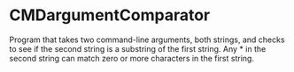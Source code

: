 # CMDargumentComparator
Program that takes two command-line arguments, both strings, and checks  to see if the second string is a substring of the first string. Any * in the second string can match zero or  more characters in the first string.
